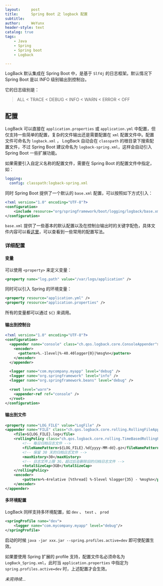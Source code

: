 ```yaml
---
layout:     post
title:      Spring Boot 之 logback 配置
subtitle:   
author:     WeYunx
header-style: text
catalog: true
tags:
    - Java
    - Spring
    - Spring boot
    - Logback

---
```


LogBack 默认集成在 Spring Boot 中，是基于 `Slf4j` 的日志框架。默认情况下 Spring Boot 是以 INFO 级别输出到控制台。

它的日志级别是：

> ALL < TRACE < DEBUG < INFO < WARN < ERROR < OFF

##  配置

LogBack 可以直接在 `application.properties` 或 `application.yml` 中配置，但仅支持一些简单的配置，复杂的文件输出还是需要配置在 `xml` 配置文件中。配置文件可命名为 `logback.xml` ， LogBack 自动会在 `classpath` 的根目录下搜索配置文件，不过 Spring Boot 建议命名为 `logback-spring.xml`，这样会自动引入 Spring Boot 一些扩展功能。

如果需要引入自定义名称的配置文件，需要在 Spring Boot 的配置文件中指定，如：

```yml
logging:
  config: classpath:logback-spring.xml
```

同时 Spring Boot 提供了一个默认的 `base.xml`  配置，可以按照如下方式引入：

```xml
<?xml version="1.0" encoding="UTF-8"?>
<configuration>
	<include resource="org/springframework/boot/logging/logback/base.xml"/>
</configuration>
```

`base.xml` 提供了一些基本的默认配置以及在控制台输出时的关键字配色，具体文件内容可以看[这里](https://github.com/spring-projects/spring-boot/blob/master/spring-boot-project/spring-boot/src/main/resources/org/springframework/boot/logging/logback/base.xml)，可以查看到一些常用的配置写法。

### 详细配置

#### 变量

可以使用 `<property>` 来定义变量：

```xml
<property name="log.path" value="/var/logs/application" />
```

同时可以引入 Spring 的环境变量：

```xml
<property resource="application.yml" />
<property resource="application.properties" />
```

所有的变量都可以通过 `${}` 来调用。

#### 输出到控制台

```xml
<?xml version="1.0" encoding="UTF-8"?>
<configuration>
  <appender name="console" class="ch.qos.logback.core.ConsoleAppender">
    <encoder>
      <pattern>%.-1level|%-40.40logger{0}|%msg%n</pattern>
    </encoder>
  </appender>
 
  <logger name="com.mycompany.myapp" level="debug" />
  <logger name="org.springframework" level="info" />
  <logger name="org.springframework.beans" level="debug" />
 
  <root level="warn">
    <appender-ref ref="console" />
  </root>
</configuration>
```



#### 输出到文件

```xml
<property name="LOG_FILE" value="LogFile" />
<appender name="FILE" class="ch.qos.logback.core.rolling.RollingFileAppender">
    <file>${LOG_FILE}.log</file>
    <rollingPolicy class="ch.qos.logback.core.rolling.TimeBasedRollingPolicy">
        <!-- 每日归档日志文件 -->
        <fileNamePattern>${LOG_FILE}.%d{yyyy-MM-dd}.gz</fileNamePattern>
        <!-- 保留 30 天的归档日志文件 -->
        <maxHistory>30</maxHistory>
        <!-- 日志文件上限 3G，超过后会删除旧的归档日志文件 -->
        <totalSizeCap>3GB</totalSizeCap>
    </rollingPolicy>
    <encoder>
        <pattern>%-4relative [%thread] %-5level %logger{35} - %msg%n</pattern>
    </encoder>
</appender> 
```



#### 多环境配置

LogBack 同样支持多环境配置，如  `dev` 、 `test` 、 `prod`

```xml
<springProfile name="dev">
    <logger name="com.mycompany.myapp" level="debug"/>
</springProfile>
```

启动的时候 `java -jar xxx.jar --spring.profiles.active=dev` 即可使配置生效。

如果要使用 Spring 扩展的 profile 支持，配置文件名必须命名为 `LogBack_Spring.xml`，此时当 `application.properties` 中指定为 `spring.profiles.active=dev` 时，上述配置才会生效。







*未完待续...*